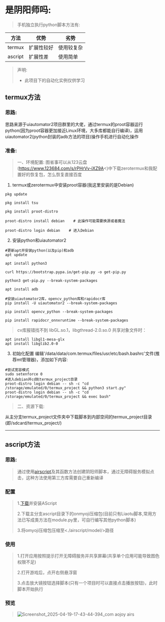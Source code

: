 # 是阴阳师吗:  
> 手机独立执行python脚本方法有:

|方法|优势|劣势|
|---|---|---|
|termux|扩展性较好|使用较复杂|
|ascript|扩展性差|使用简单|
> 
> 声明:
> + 此项目下的自动化实例仅供学习  
## termux方法
### 思路:
思路来源于uiautomator2项目群里的大佬，通过termux的proot容器运行python(因为proot容器更加接近Linux环境，大多库都能自行编译)，运用uiautomator2(python封装的adb方法的项目)操作手机进行自动化操作  
### 准备:
> 一、环境配置:
图省事可以从123云盘(https://www.123684.com/s/rPHrVv-iXZ9A<)中下载zerotermux和我配置好的恢复包，怎么恢复直接百度  
1. termux或zerotermux中安装proot容器(我这里安装的是Debian)
~~~
pkg update

pkg install tsu

pkg install proot-distro

proot-distro install debian    # 此操作可能需要换源或者魔法

proot-distro login debian    # 进入Debian
~~~
2. 安装python和uiautomator2
~~~
#更新apt并安装python(以及pip)和adb
apt update

apt install python3

curl https://bootstrap.pypa.io/get-pip.py -o get-pip.py

python3 get-pip.py --break-system-packages

apt install adb

#安装uiautomator2库，opencv_python库和rapidocr库
pip install -U uiautomator2 --break-system-packages

pip install opencv_python --break-system-packages

pip install rapidocr_onnxruntime --break-system-packages
~~~
> cv库报错找不到 libGL.so.1，libgthread-2.0.so.0 共享对象文件时：  
~~~
apt install libgl1-mesa-glx
apt install libglib2.0-0
~~~
3. 初始化配置
编辑'/data/data/com.termux/files/usr/etc/bash.bashrc'文件(推荐mt管理器)，添加如下内容:
~~~
#尝试宽容模式
sudo setenforce 0
#进入debian并cd到termux_project目录
proot-distro login debian -- sh -c "cd /storage/emulated/0/termux_project && python3 start.py"
proot-distro login debian -- sh -c "cd /storage/emulated/0/termux_project && exec bash"
~~~

> 二、资源下载:

从主分支termux_project文件夹中下载脚本到内部空间的termux_project目录(即/sdcard/termux_project/)  

---
## ascript方法  
### 思路:  
> 通过使用[airscript](http://ascript.cn/)及其函数方法创建阴阳师脚本，通过无障碍服务模拟点击，这种方法使用第三方库需要自己重新编译  
### 配置  
> 1.[下载](http://ascript.cn/docs/android/download)并安装AScript
> 
> 2.下载主分支ascript目录下的onmyoji压缩包(目前只有Liaotu脚本,常用方法已写成类方法在module.py里，可自行编写其他python脚本)
>
> 3.将omyoji压缩包压缩至<./airscript/model/>路径
### 使用  
> 1.打开应用按照提示打开无障碍服务并共享屏幕(共享单个应用可能导致图色权限不足)
> 
> 2.打开游戏后，点开右侧悬浮窗
> 
> 3.点击放大镜按钮选择脚本(只有一个项目时可以直接点击播放按钮)，此时脚本开始执行
>
### 预览  
> ![Screenshot_2025-04-19-17-43-44-394_com aojoy airs](https://github.com/user-attachments/assets/4c1fecec-b2d6-4752-8bef-e59801738336)



